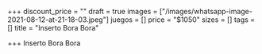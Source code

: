 +++
discount_price = ""
draft = true
images = ["/images/whatsapp-image-2021-08-12-at-21-18-03.jpeg"]
juegos = []
price = "$1050"
sizes = []
tags = []
title = "Inserto Bora Bora"

+++
Inserto Bora Bora